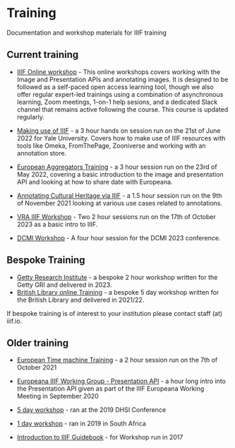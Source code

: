 # Training
Documentation and workshop materials for IIIF training

## Current training

* [IIIF Online workshop](iiif-online-workshop/index.html) - This online workshops covers working with the Image and Presentation APIs and annotating images. It is designed to be followed as a self-paced open access learning tool, though we also offer regular expert-led trainings using a combination of asynchronous learning, Zoom meetings, 1-on-1 help sesions, and a dedicated Slack channel that remains active following the course. This course is updated regularly.

* [Making use of IIIF](advanced_iiif/index.html) - a 3 hour hands on session run on the 21st of June 2022 for Yale University. Covers how to make use of IIIF resources with tools like Omeka, FromThePage, Zooniverse and working with an annotation store.

* [European Aggregators Training](europeana/index.html) - a 3 hour session run on the 23rd of May 2022, covering a basic introduction to the image and presentation API and looking at how to share date with Europeana.

* [Annotating Cultural Heritage via IIIF](annotations/index.html) - a 1.5 hour session run on the 9th of November 2021 looking at various use cases related to annotations.

* [VRA IIIF Workshop](vra-workshop/index.html) - Two 2 hour sessions run on the 17th of October 2023 as a basic intro to IIIF.

* [DCMI Workshop](dcmi-workshop/index.html) - A four hour session for the DCMI 2023 conference.

## Bespoke Training

* [Getty Research Institute](gri_getty/index.html) - a bespoke 2 hour workshop written for the Getty GRI and delivered in 2023. 
* [British Library online Training](iiif-bl-workshop/index.html) - a bespoke 5 day workshop written for the British Library and delivered in 2021/22. 

If bespoke training is of interest to your institution please contact staff (at) iiif.io.

## Older training

* [European Time machine Training](time_machine/index.html) - a 2 hour session run on the 7th of October 2021

* [Europeana IIIF Working Group - Presentation API](presentation-api/index.html) - a hour long intro into the Presentation API given as part of the IIIF Europeana Working Meeting in September 2020

* [5 day workshop](iiif-5-day-workshop/index.html) - ran at the 2019 DHSI Conference

* [1 day workshop](iiif-1-day-workshop/index.html) - ran in 2019 in South Africa

* [Introduction to IIIF Guidebook](intro-to-iiif/index.html) - for Workshop run in 2017
